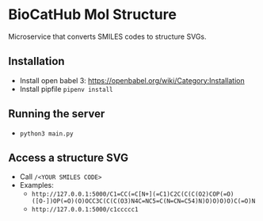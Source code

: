 # BioCatHub Mol Structure

Microservice that converts SMILES codes to structure SVGs.

## Installation

- Install open babel 3: https://openbabel.org/wiki/Category:Installation
- Install pipfile ``pipenv install``

## Running the server

- ``python3 main.py``

## Access a structure SVG

- Call ``/<YOUR SMILES CODE>``
- Examples:
  - ``http://127.0.0.1:5000/C1=CC(=C[N+](=C1)C2C(C(C(O2)COP(=O)([O-])OP(=O)(O)OCC3C(C(C(O3)N4C=NC5=C(N=CN=C54)N)O)O)O)O)C(=O)N``
  - ``http://127.0.0.1:5000/c1ccccc1``